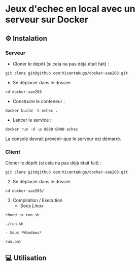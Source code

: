 # Jeux d'echec en local avec un serveur sur Docker



## ⚙️ Instalation
### Serveur

- Cloner le dépôt (si cela na pas déjà était fait) : 
```shell
git clone git@github.com:VicenteHugo/docker-sae203.git
```

- Se déplacer dans le dossier 
```shell
cd docker-sae203
```

- Construire le conteneur :
```shell
docker build -t echec .
```

- Lancer le service :
```shell
docker run -d -p 8000:8000 echec
```

La console devrait prévenir que le serveur est démarré.

### Client
Cloner le dépôt (si cela na pas déjà était fait) : 
```shell
git clone git@github.com:VicenteHugo/docker-sae203.git
```

2. Se déplacer dans le dossier 
```shell
cd docker-sae203/
```

3. Compilation / Execution
    - Sous *Linux*
```shell
chmod +x run.sh
```

```shell
./run.sh
```
    - Sous *Windows*
```shell
run.bat
```

## 💻 Utilisation